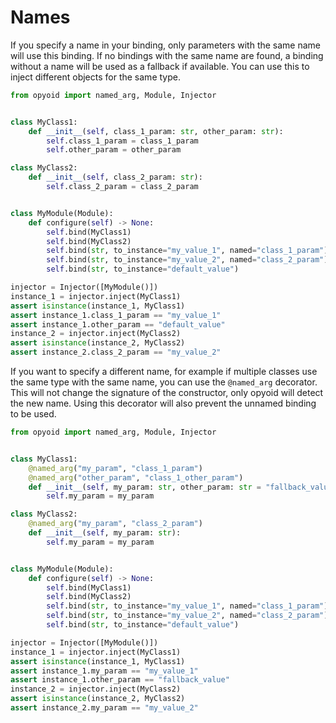 Names
=====

If you specify a name in your binding, only parameters with the same name will use this binding.
If no bindings with the same name are found, a binding without a name will be used as a fallback if available.
You can use this to inject different objects for the same type.

```python
from opyoid import named_arg, Module, Injector


class MyClass1:
    def __init__(self, class_1_param: str, other_param: str):
        self.class_1_param = class_1_param
        self.other_param = other_param

class MyClass2:
    def __init__(self, class_2_param: str):
        self.class_2_param = class_2_param


class MyModule(Module):
    def configure(self) -> None:
        self.bind(MyClass1)
        self.bind(MyClass2)
        self.bind(str, to_instance="my_value_1", named="class_1_param")
        self.bind(str, to_instance="my_value_2", named="class_2_param")
        self.bind(str, to_instance="default_value")

injector = Injector([MyModule()])
instance_1 = injector.inject(MyClass1)
assert isinstance(instance_1, MyClass1)
assert instance_1.class_1_param == "my_value_1"
assert instance_1.other_param == "default_value"
instance_2 = injector.inject(MyClass2)
assert isinstance(instance_2, MyClass2)
assert instance_2.class_2_param == "my_value_2"
```

If you want to specify a different name, for example if multiple classes use the same type with the same name,
you can use the `@named_arg` decorator.
This will not change the signature of the constructor, only opyoid will detect the new name.
Using this decorator will also prevent the unnamed binding to be used.

```python
from opyoid import named_arg, Module, Injector


class MyClass1:
    @named_arg("my_param", "class_1_param")
    @named_arg("other_param", "class_1_other_param")
    def __init__(self, my_param: str, other_param: str = "fallback_value"):
        self.my_param = my_param

class MyClass2:
    @named_arg("my_param", "class_2_param")
    def __init__(self, my_param: str):
        self.my_param = my_param


class MyModule(Module):
    def configure(self) -> None:
        self.bind(MyClass1)
        self.bind(MyClass2)
        self.bind(str, to_instance="my_value_1", named="class_1_param")
        self.bind(str, to_instance="my_value_2", named="class_2_param")
        self.bind(str, to_instance="default_value")

injector = Injector([MyModule()])
instance_1 = injector.inject(MyClass1)
assert isinstance(instance_1, MyClass1)
assert instance_1.my_param == "my_value_1"
assert instance_1.other_param == "fallback_value"
instance_2 = injector.inject(MyClass2)
assert isinstance(instance_2, MyClass2)
assert instance_2.my_param == "my_value_2"
```
